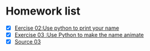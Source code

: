 # Homework list
- [x] [Eercise 02:Use python to print your name](https://github.com/yyx1996/computational_physics_N2015301020105/blob/master/exercise%201.md)
- [x] [Exercise 03 :Use Python to make the name animate](https://github.com/yyx1996/computational_physics_N2015301020105/blob/master/exercise%202.md)
- [x] [Source 03](https://github.com/yyx1996/computational_physics_N2015301020105/blob/master/lily.py)
